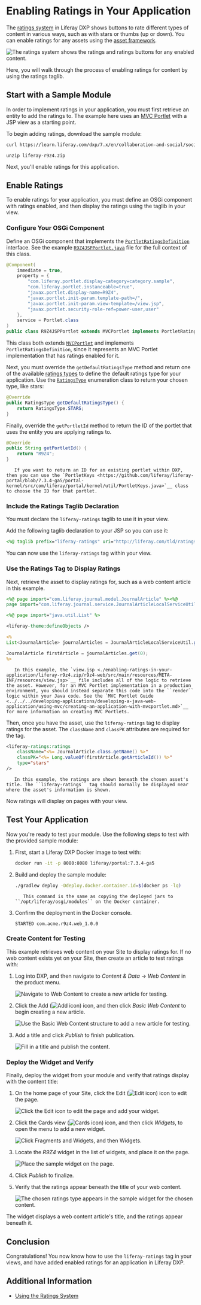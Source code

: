 # Enabling Ratings in Your Application

The [ratings system](../user-guide/using-the-ratings-system.md) in Liferay DXP shows buttons to rate different types of content in various ways, such as with stars or thumbs (up or down). You can enable ratings for any assets using the [asset framework]().

![The ratings system shows the ratings and ratings buttons for any enabled content.](./enabling-ratings-in-your-application/images/01.png)

Here, you will walk through the process of enabling ratings for content by using the ratings taglib.

## Start with a Sample Module

In order to implement ratings in your application, you must first retrieve an entity to add the ratings to. The example here uses an [MVC Portlet](../../../developing-applications/developing-a-java-web-application/using-mvc/creating-an-application-with-mvcportlet.md) with a JSP view as a starting point.

To begin adding ratings, download the sample module:

```bash
curl https://learn.liferay.com/dxp/7.x/en/collaboration-and-social/social-tools/02-developer-guide/enabling-ratings-in-your-application/liferay-r9z4.zip -O
```

```
unzip liferay-r9z4.zip
```

Next, you'll enable ratings for this application.

## Enable Ratings 

To enable ratings for your application, you must define an OSGi component with ratings enabled, and then display the ratings using the taglib in your view.

### Configure Your OSGi Component

Define an OSGi component that implements the [`PortletRatingsDefinition`](https://github.com/liferay/liferay-portal/blob/7.3.4-ga5/portal-kernel/src/com/liferay/ratings/kernel/definition/PortletRatingsDefinition.java) interface. See the example [`R9Z4JSPPortlet.java`](./enabling-ratings-in-your-application/liferay-r9z4.zip/r9z4-web/src/main/java/com/acme/r9z4/R9Z4JSPPortlet.java) file for the full context of this class.

```java
@Component(
    immediate = true,
    property = {
        "com.liferay.portlet.display-category=category.sample",
        "com.liferay.portlet.instanceable=true",
        "javax.portlet.display-name=R9Z4",
        "javax.portlet.init-param.template-path=/",
        "javax.portlet.init-param.view-template=/view.jsp",
        "javax.portlet.security-role-ref=power-user,user"
    },
    service = Portlet.class
)
public class R9Z4JSPPortlet extends MVCPortlet implements PortletRatingsDefinition {
```

This class both extends [`MVCPortlet`](https://github.com/liferay/liferay-portal/blob/7.3.4-ga5/portal-kernel/src/com/liferay/portal/kernel/portlet/bridges/mvc/MVCPortlet.java) and implements `PortletRatingsDefinition`, since it represents an MVC Portlet implementation that has ratings enabled for it.

Next, you must override the `getDefaultRatingsType` method and return one of the available [ratings types](../user-guide/using-the-ratings-system.md#ratings-types) to define the default ratings type for your application. Use the [`RatingsType`](https://github.com/liferay/liferay-portal/blob/7.3.4-ga5/portal-kernel/src/com/liferay/ratings/kernel/RatingsType.java) enumeration class to return your chosen type, like stars:

```java
@Override
public RatingsType getDefaultRatingsType() {
    return RatingsType.STARS;
}
```

Finally, override the `getPortletId` method to return the ID of the portlet that uses the entity you are applying ratings to.

```java
@Override
public String getPortletId() {
    return "R9Z4";
}
```

```tip::
   If you want to return an ID for an existing portlet within DXP, then you can use the `PortletKeys <https://github.com/liferay/liferay-portal/blob/7.3.4-ga5/portal-kernel/src/com/liferay/portal/kernel/util/PortletKeys.java>`__ class to choose the ID for that portlet.
```

### Include the Ratings Taglib Declaration

You must declare the `liferay-ratings` taglib to use it in your view.

Add the following taglib declaration to your JSP so you can use it:

```jsp
<%@ taglib prefix="liferay-ratings" uri="http://liferay.com/tld/ratings" %>
```

You can now use the `liferay-ratings` tag within your view.

### Use the Ratings Tag to Display Ratings

Next, retrieve the asset to display ratings for, such as a web content article in this example.

```jsp
<%@ page import="com.liferay.journal.model.JournalArticle" %><%@
page import="com.liferay.journal.service.JournalArticleLocalServiceUtil" %>

<%@ page import="java.util.List" %>

<liferay-theme:defineObjects />

<%
List<JournalArticle> journalArticles = JournalArticleLocalServiceUtil.getArticles(themeDisplay.getScopeGroupId());

JournalArticle firstArticle = journalArticles.get(0);
%>
```

```note::
   In this example, the `view.jsp <./enabling-ratings-in-your-application/liferay-r9z4.zip/r9z4-web/src/main/resources/META-INF/resources/view.jsp>`__ file includes all of the logic to retrieve the asset. However, for an MVC Portlet implementation in a production environment, you should instead separate this code into the ``render`` logic within your Java code. See the `MVC Portlet Guide <../../../developing-applications/developing-a-java-web-application/using-mvc/creating-an-application-with-mvcportlet.md>`__ for more information on creating MVC Portlets.
```

Then, once you have the asset, use the `liferay-ratings` tag to display ratings for the asset. The `className` and `classPK` attributes are required for the tag.

```jsp
<liferay-ratings:ratings
    className="<%= JournalArticle.class.getName() %>"
    classPK="<%= Long.valueOf(firstArticle.getArticleId()) %>"
    type="stars"
/>
```

```tip::
   In this example, the ratings are shown beneath the chosen asset's title. The ``liferay-ratings`` tag should normally be displayed near where the asset's information is shown.
```

Now ratings will display on pages with your view.

## Test Your Application

Now you're ready to test your module. Use the following steps to test with the provided sample module:

1. First, start a Liferay DXP Docker image to test with:

    ```bash
    docker run -it -p 8080:8080 liferay/portal:7.3.4-ga5
    ```

1. Build and deploy the sample module:

    ```bash
    ./gradlew deploy -Ddeploy.docker.container.id=$(docker ps -lq)
    ```

    ```note::
       This command is the same as copying the deployed jars to ``/opt/liferay/osgi/modules`` on the Docker container.
    ```

1. Confirm the deployment in the Docker console.

    ```
    STARTED com.acme.r9z4.web_1.0.0
    ```

### Create Content for Testing

This example retrieves web content on your Site to display ratings for. If no web content exists yet on your Site, then create an article to test ratings with:

1. Log into DXP, and then navigate to _Content & Data_ &rarr; _Web Content_ in the product menu.

    ![Navigate to Web Content to create a new article for testing.](./enabling-ratings-in-your-application/images/02.png)

1. Click the Add (![Add icon](../../../images/icon-add.png)) icon, and then click _Basic Web Content_ to begin creating a new article.

    ![Use the Basic Web Content structure to add a new article for testing.](./enabling-ratings-in-your-application/images/03.png)

1. Add a title and click _Publish_ to finish publication.

    ![Fill in a title and publish the content.](./enabling-ratings-in-your-application/images/04.png)

### Deploy the Widget and Verify

Finally, deploy the widget from your module and verify that ratings display with the content title:

1. On the home page of your Site, click the Edit (![Edit icon](../../../images/icon-edit.png)) icon to edit the page.

    ![Click the Edit icon to edit the page and add your widget.](./enabling-ratings-in-your-application/images/05.png)

1. Click the Cards view (![Cards icon](../../../images/icon-view-type-cards.png)) icon, and then click _Widgets_, to open the menu to add a new widget.

    ![Click Fragments and Widgets, and then Widgets.](./enabling-ratings-in-your-application/images/06.png)

1. Locate the _R9Z4_ widget in the list of widgets, and place it on the page.

    ![Place the sample widget on the page.](./enabling-ratings-in-your-application/images/07.png)

1. Click _Publish_ to finalize.

1. Verify that the ratings appear beneath the title of your web content.

    ![The chosen ratings type appears in the sample widget for the chosen content.](./enabling-ratings-in-your-application/images/08.png)

The widget displays a web content article's title, and the ratings appear beneath it.

## Conclusion

Congratulations! You now know how to use the `liferay-ratings` tag in your views, and have added enabled ratings for an application in Liferay DXP.

## Additional Information

* [Using the Ratings System](../user-guide/using-the-ratings-system.md)